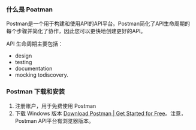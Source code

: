 ### 什么是 Poatman

Postman是一个用于构建和使用API的API平台。Postman简化了API生命周期的每个步骤并简化了协作，因此您可以更快地创建更好的API。

API 生命周期主要包括：

- design
- testing
- documentation
- mocking todiscovery.



### Postman 下载和安装

1. 注册账户，用于免费使用 Postman
2. 下载 Windows 版本 [Download Postman | Get Started for Free](https://www.postman.com/downloads/?utm_source=postman-home)。注意，Postman API平台有浏览器版本。





